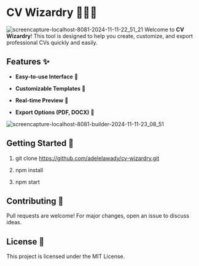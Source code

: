 CV Wizardry 🧙‍♂️📄
===================
![screencapture-localhost-8081-2024-11-11-22_51_21](https://github.com/user-attachments/assets/50ce23cf-c1f2-48f9-b29d-bac7e63b9cf3)
Welcome to **CV Wizardry**! This tool is designed to help you create, customize, and export professional CVs quickly and easily.

Features ✨
----------

*   **Easy-to-use Interface** 🌟
    
*   **Customizable Templates** 🎨
    
*   **Real-time Preview** 👀
    
*   **Export Options (PDF, DOCX)** 📂
    
![screencapture-localhost-8081-builder-2024-11-11-23_08_51](https://github.com/user-attachments/assets/09714d32-bad8-4a55-9bee-61bbc6328bf1)

Getting Started 🚀
------------------

1.  git clone https://github.com/adelelawady/cv-wizardry.git
    
2.  npm install
    
3.  npm start
    

Contributing 🤝
---------------

Pull requests are welcome! For major changes, open an issue to discuss ideas.

License 📜
----------

This project is licensed under the MIT License.
